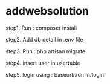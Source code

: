 # addwebsolution

step1. Run : composer install

step2. Add db detail in .env file

step3. Run : php artisan migrate

step4. insert  user in usertable

step5. login using : baseurl/admin/login
